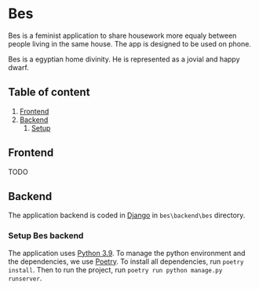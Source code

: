 # Bes
Bes is a feminist application to share housework more equaly between people living in the same house.
The app is designed to be used on phone. 

Bes is a egyptian home divinity. He is represented as a jovial and happy dwarf.

## Table of content
1. [Frontend](#frontend)
1. [Backend](#backend)
    1. [Setup](#setup-bes-backend)

## Frontend
TODO

## Backend
The application backend is coded in [Django](https://www.djangoproject.com/) in `bes\backend\bes` directory.

### Setup Bes backend
The application uses [Python 3.9](https://www.python.org/downloads/release/python-390/).
To manage the python environment and the dependencies, we use [Poetry](https://python-poetry.org/). To install all dependencies, run `poetry install`. Then to run the project, run `poetry run python manage.py runserver`.
